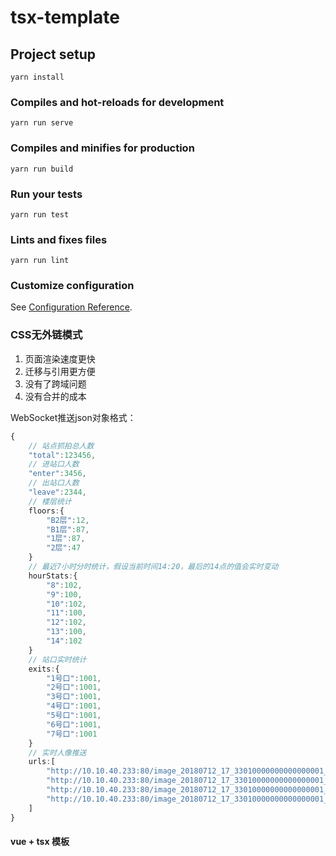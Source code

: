 # tsx-template

## Project setup
```
yarn install
```

### Compiles and hot-reloads for development
```
yarn run serve
```

### Compiles and minifies for production
```
yarn run build
```

### Run your tests
```
yarn run test
```

### Lints and fixes files
```
yarn run lint
```

### Customize configuration
See [Configuration Reference](https://cli.vuejs.org/config/).


### CSS无外链模式
1. 页面渲染速度更快
2. 迁移与引用更方便
3. 没有了跨域问题
4. 没有合并的成本
   



WebSocket推送json对象格式：
```ts
{
	// 站点抓拍总人数
	"total":123456,
	// 进站口人数
	"enter":3456,
	// 出站口人数
	"leave":2344,
	// 楼层统计
	floors:{
		"B2层":12,
		"B1层":87,
		"1层":87,
		"2层":47
	}
	// 最近7小时分时统计，假设当前时间14:20，最后的14点的值会实时变动
	hourStats:{
		"8":102,
		"9":100,
		"10":102,
		"11":100,
		"12":102,
		"13":100,
		"14":102
	}
	// 站口实时统计
	exits:{
		"1号口":1001,
		"2号口":1001,
		"3号口":1001,
		"4号口":1001,
		"5号口":1001,
		"6号口":1001,
		"7号口":1001
	}
	// 实时人像推送
	urls:[
		"http://10.10.40.233:80/image_20180712_17_33010000000000000001_yluf4m.Jpeg",
		"http://10.10.40.233:80/image_20180712_17_33010000000000000001_yluf4m.Jpeg",
		"http://10.10.40.233:80/image_20180712_17_33010000000000000001_yluf4m.Jpeg",
		"http://10.10.40.233:80/image_20180712_17_33010000000000000001_yluf4m.Jpeg"
	]
}
```
#### vue + tsx 模板
